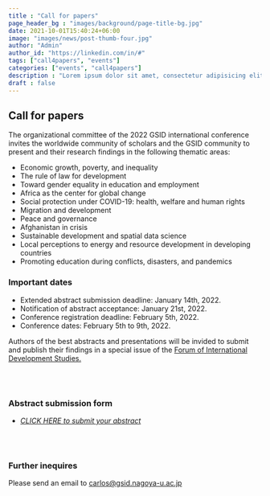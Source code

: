 ```yaml
---
title : "Call for papers"
page_header_bg : "images/background/page-title-bg.jpg"
date: 2021-10-01T15:40:24+06:00
image: "images/news/post-thumb-four.jpg"
author: "Admin"
author_id: "https://linkedin.com/in/#"
tags: ["call4papers", "events"]
categories: ["events", "call4papers"]
description : "Lorem ipsum dolor sit amet, consectetur adipisicing elit. Maiores, velit."
draft : false
---
```


## Call for papers

The organizational committee of the 2022 GSID international conference invites the worldwide community of scholars and the GSID community to present and their research findings in the following thematic areas:   

- Economic growth, poverty, and inequality
- The rule of law for development
- Toward gender equality in education and employment 
- Africa as the center for global change
- Social protection under COVID-19: health, welfare and human rights
- Migration and development
- Peace and governance
- Afghanistan in crisis
- Sustainable development and spatial data science
- Local perceptions to energy and resource development in developing countries
- Promoting education during conflicts, disasters, and pandemics

### Important dates

- Extended abstract submission deadline: January 14th, 2022.
- Notification of abstract acceptance: January 21st, 2022.
- Conference registration deadline: February 5th, 2022.
- Conference dates: February 5th to 9th, 2022.
  
Authors of the best abstracts and presentations will be invided to submit and publish their findings in a special issue of the [Forum of International Development Studies.](https://www4.gsid.nagoya-u.ac.jp/en/research/publications)

<br><br>
### Abstract submission form 

- [_CLICK HERE to submit your abstract_](https://docs.google.com/forms/d/e/1FAIpQLSd748_Hr0vEjXIOPUZLMNUki-_RuLyWUg2aYQuaYHArVxpggw/viewform?usp=sf_link)

<br><br>
### Further inequires
Please send an email to carlos@gsid.nagoya-u.ac.jp